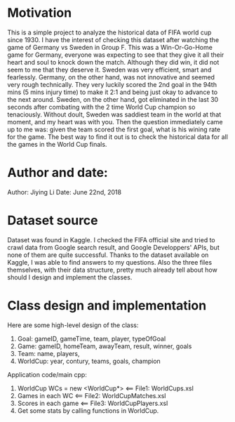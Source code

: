 # Motivation
This is a simple project to analyze the historical data of FIFA world cup since 1930. I have the interest of checking this dataset after watching the game of Germany vs Sweden in Group F. This was a Win-Or-Go-Home game for Germany, everyone was expecting to see that they give it all their heart and soul to knock down the match. Although they did win, it did not seem to me that they deserve it. Sweden was very efficient, smart and fearlessly. Germany, on the other hand, was not innovative and seemed very rough technically. They very luckily scored the 2nd goal in the 94th mins (5 mins injury time) to make it 2:1 and being just okay to advance to the next around. Sweden, on the other hand, got eliminated in the last 30 seconds after combating with the 2 time World Cup champion so tenaciously. Without doult, Sweden was saddiest team in the world at that moment, and my heart was with you. Then the question immediately came up to me was: given the team scored the first goal, what is his wining rate for the game. The best way to find it out is to check the historical data for all the games in the World Cup finals.

# Author and date:
Author: Jiying Li
Date: June 22nd, 2018

# Dataset source
Dataset was found in Kaggle. I checked the FIFA official site and tried to crawl data from Google search result, and Google Developpers' APIs, but none of them are quite successful. Thanks to the dataset available on Kaggle, I was able to find answers to my questions. Also the three files themselves, with their data structure, pretty much already tell about how should I design and implement the classes.

# Class design and implementation
Here are some high-level design of the class:
1. Goal: gameID, gameTime, team, player, typeOfGoal
2. Game: gameID, homeTeam, awayTeam, result, winner, goals
3. Team: name, players, 
4. WorldCup: year, contury, teams, goals, champion

Application code/main cpp:
1. WorldCup WCs = new <WorldCup*> <== File1: WorldCups.xsl
2. Games in each WC <== File2: WorldCupMatches.xsl
3. Scores in each game <== File3: WorldCupPlayers.xsl
4. Get some stats by calling functions in WorldCup.

